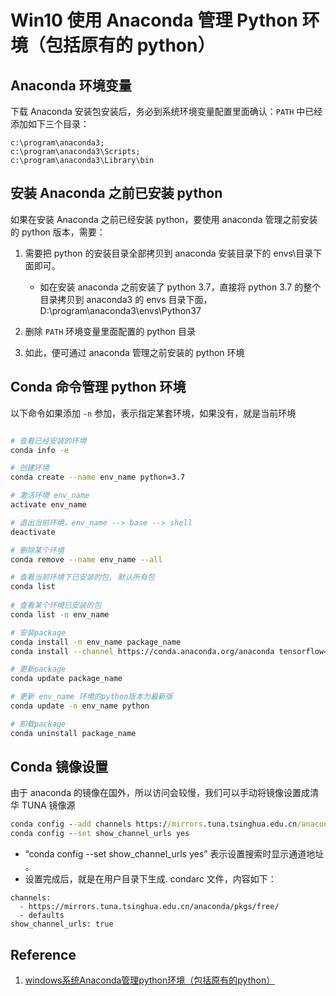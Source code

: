 # Win10 使用 Anaconda 管理 Python 环境（包括原有的 python）


## Anaconda 环境变量

下载 Anaconda 安装包安装后，务必到系统环境变量配置里面确认：`PATH` 中已经添加如下三个目录：

```
c:\program\anaconda3;
c:\program\anaconda3\Scripts;
c:\program\anaconda3\Library\bin

```



## 安装 Anaconda 之前已安装 python

如果在安装 Anaconda 之前已经安装 python，要使用 anaconda 管理之前安装的 python 版本，需要：  

1. 需要把 python 的安装目录全部拷贝到 anaconda 安装目录下的 envs\\目录下面即可。  
	- 如在安装 anaconda 之前安装了 python 3.7，直接将 python 3.7 的整个目录拷贝到 anaconda3 的 envs 目录下面，D:\\program\\anaconda3\\envs\\Python37  

2. 删除 `PATH` 环境变量里面配置的 python 目录

3. 如此，便可通过 anaconda 管理之前安装的 python 环境



## Conda 命令管理 python 环境

以下命令如果添加 `-n` 参加，表示指定某套环境，如果没有，就是当前环境

```bash

# 查看已经安装的环境
conda info -e

# 创建环境
conda create --name env_name python=3.7

# 激活环境 env_name
activate env_name

# 退出当前环境，env_name --> base --> shell
deactivate

# 删除某个环境
conda remove --name env_name --all

# 查看当前环境下已安装的包, 默认所有包
conda list
 
# 查看某个环境已安装的包
conda list -n env_name

# 安装package
conda install -n env_name package_name
conda install --channel https://conda.anaconda.org/anaconda tensorflow=1.8.0

# 更新package  
conda update package_name

# 更新 env_name 环境的python版本为最新版
conda update -n env_name python

# 卸载package
conda uninstall package_name
```

## Conda 镜像设置

由于 anaconda 的镜像在国外，所以访问会较慢，我们可以手动将镜像设置成清华 TUNA 镜像源

```cmd
conda config --add channels https://mirrors.tuna.tsinghua.edu.cn/anaconda/pkgs/free/
conda config --set show_channel_urls yes

```

- “conda config --set show_channel_urls yes” 表示设置搜索时显示通道地址  。
- 设置完成后，就是在用户目录下生成. condarc 文件，内容如下：

```
channels:
  - https://mirrors.tuna.tsinghua.edu.cn/anaconda/pkgs/free/
  - defaults
show_channel_urls: true

```

## Reference
1. [windows系统Anaconda管理python环境（包括原有的python）](https://blog.csdn.net/xuemeilu/article/details/84571055)
